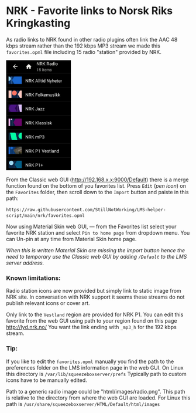# NRK - Favorite links to Norsk Riks Kringkasting
As radio links to NRK found in other radio plugins often link the AAC 48 kbps stream rather than the 192 kbps MP3 stream we made this `favorites.opml` file including 15 radio "station" provided by NRK.

<img src="screenshot.jpg" alt="screenshot of NRK favorites" height="300">

From the Classic web GUI (http://192.168.x.x:9000/Default) there is a merge function found on the bottom of you favorites list.
Press `Edit` (*pen icon*) on the `Favorites` folder, then scroll down to the `Import` button and paiste in this path:
```
https://raw.githubusercontent.com/StillNotWorking/LMS-helper-script/main/nrk/favorites.opml
```
Now using Material Skin web GUI, — from the Favorites list select your favorite NRK station and select `Pin to home page` from dropdown menu. You can Un-pin at any time from Material Skin home page.

*When this is written Material Skin are missing the import button hence the need to temporary use the Classic web GUI by adding `/Default` to the LMS server address.*

### Known limitations:
Radio station icons are now provided but simply link to static image from NRK site. In conversation with NRK support it seems these streams do not publish relevant icons or cover art.

Only link to the `Vestland` region are provided for NRK P1. You can edit this favorite from the web GUI using path to your region found on this page http://lyd.nrk.no/
You want the link ending with `_mp3_h` for the 192 kbps stream.

### Tip:
If you like to edit the `favorites.opml` manually you find the path to the preferences folder on the LMS information page in the web GUI. On Linux this directory is `/var/lib/squeezeboxserver/prefs`
Typically path to custom icons have to be manually edited.

Path to a generic radio image could be "html/images/radio.png". This path is relative to the directory from where the web GUI are loaded. For Linux this path is `/usr/share/squeezeboxserver/HTML/Default/html/images`
